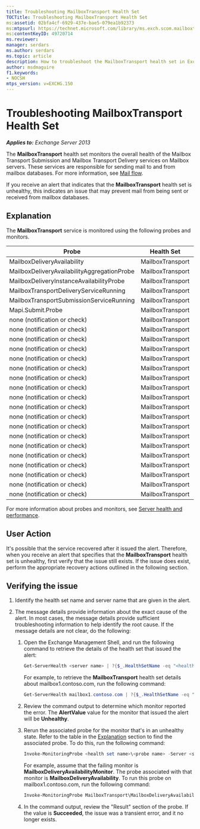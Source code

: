 ```yaml
---
title: Troubleshooting MailboxTransport Health Set
TOCTitle: Troubleshooting MailboxTransport Health Set
ms:assetid: 02bfa4cf-6929-437e-bae5-079ea1b92373
ms:mtpsurl: https://technet.microsoft.com/library/ms.exch.scom.mailboxtransport(v=EXCHG.150)
ms:contentKeyID: 49720714
ms.reviewer: 
manager: serdars
ms.author: serdars
ms.topic: article
description: How to troubleshoot the MailboxTransport health set in Exchange 2013
author: msdmaguire
f1.keywords:
- NOCSH
mtps_version: v=EXCHG.150
---
```


# Troubleshooting MailboxTransport Health Set

_**Applies to:** Exchange Server 2013_

The **MailboxTransport** health set monitors the overall health of the Mailbox Transport Submission and Mailbox Transport Delivery services on Mailbox servers. These services are responsible for sending mail to and from mailbox databases. For more information, see [Mail flow](../../mail-flow-exchange-2013-help.md).

If you receive an alert that indicates that the **MailboxTransport** health set is unhealthy, this indicates an issue that may prevent mail from being sent or received from mailbox databases.

## Explanation

The **MailboxTransport** service is monitored using the following probes and monitors.

|Probe|Health Set|Associated Monitors|
|---|---|---|
|MailboxDeliveryAvailability|MailboxTransport|MailboxDeliveryAvailabilityMonitor|
|MailboxDeliveryAvailabilityAggregationProbe|MailboxTransport|MailboxDeliveryAvailabilityAggregationMonitor|
|MailboxDeliveryInstanceAvailabilityProbe|MailboxTransport|MailboxDeliveryInstanceAvailabilityMonitor|
|MailboxTransportDeliveryServiceRunning|MailboxTransport|MailboxTransportDeliveryServiceRunningMonitor|
|MailboxTransportSubmissionServiceRunning|MailboxTransport|MailboxTransportSubmissionServiceRunningMonitor|
|Mapi.Submit.Probe|MailboxTransport|Mapi.Submit.Monitor|
|none (notification or check)|MailboxTransport|CrashEvent.msexchangedelivery|
|none (notification or check)|MailboxTransport|CrashEvent.msexchangesubmission|
|none (notification or check)|MailboxTransport|DeliveryBackpressureSustainedTimeMonitor|
|none (notification or check)|MailboxTransport|DeliveryInterceptorStoreDriverAgentPctPermFailedMonitor|
|none (notification or check)|MailboxTransport|MailboxTransportUserQuarantineMonitor|
|none (notification or check)|MailboxTransport|MBTSubmissionInterceptorSubmissionAgentMonitor|
|none (notification or check)|MailboxTransport|MSExchangeAsstAvgEventProcessingTimeSubmissionMonitor50|
|none (notification or check)|MailboxTransport|MSExchangeAsstAvgEventProcessingTimeSubmissionMonitor70|
|none (notification or check)|MailboxTransport|PrivateWorkingSetError.msexchangedelivery|
|none (notification or check)|MailboxTransport|PrivateWorkingSetError.msexchangesubmission|
|none (notification or check)|MailboxTransport|PrivateWorkingSetWarning.msexchangedelivery|
|none (notification or check)|MailboxTransport|PrivateWorkingSetWarning.msexchangesubmission|
|none (notification or check)|MailboxTransport|ProcessProcessorTimeError.msexchangedelivery|
|none (notification or check)|MailboxTransport|ProcessProcessorTimeError.msexchangesubmission|
|none (notification or check)|MailboxTransport|ProcessProcessorTimeWarning.msexchangedelivery|
|none (notification or check)|MailboxTransport|ProcessProcessorTimeWarning.msexchangesubmission|
|none (notification or check)|MailboxTransport|SubmissionBackpressureSustainedTimeMonitor|
|none (notification or check)|MailboxTransport|SubmissionInterceptorSubmissionAgentPctPermFailedMonitor|
|none (notification or check)|MailboxTransport|TransportDeliveryFailuresDeliveryStoreDriver560Monitor|

For more information about probes and monitors, see [Server health and performance](../../server-health-and-performance-exchange-2013-help.md).

## User Action

It's possible that the service recovered after it issued the alert. Therefore, when you receive an alert that specifies that the **MailboxTransport** health set is unhealthy, first verify that the issue still exists. If the issue does exist, perform the appropriate recovery actions outlined in the following section.

## Verifying the issue

1. Identify the health set name and server name that are given in the alert.

2. The message details provide information about the exact cause of the alert. In most cases, the message details provide sufficient troubleshooting information to help identify the root cause. If the message details are not clear, do the following:

   1. Open the Exchange Management Shell, and run the following command to retrieve the details of the health set that issued the alert:

      ```powershell
      Get-ServerHealth <server name> | ?{$_.HealthSetName -eq "<health set name>"}
      ```

      For example, to retrieve the **MailboxTransport** health set details about mailbox1.contoso.com, run the following command:

      ```powershell
      Get-ServerHealth mailbox1.contoso.com | ?{$_.HealthSetName -eq "MailboxTransport"}
      ```

   2. Review the command output to determine which monitor reported the error. The **AlertValue** value for the monitor that issued the alert will be **Unhealthy**.

   3. Rerun the associated probe for the monitor that's in an unhealthy state. Refer to the table in the [Explanation](troubleshooting-activesync-health-set.md) section to find the associated probe. To do this, run the following command:

      ```powershell
      Invoke-MonitoringProbe <health set name>\<probe name> -Server <server name> | Format-List
      ```

      For example, assume that the failing monitor is **MailboxDeliveryAvailabilityMonitor**. The probe associated with that monitor is **MailboxDeliveryAvailability**. To run this probe on mailbox1.contoso.com, run the following command:

      ```powershell
      Invoke-MonitoringProbe MailboxTransport\MailboxDeliveryAvailabilityMonitor -Server mailbox1.contoso.com | Format-List
      ```

   4. In the command output, review the "Result" section of the probe. If the value is **Succeeded**, the issue was a transient error, and it no longer exists.
